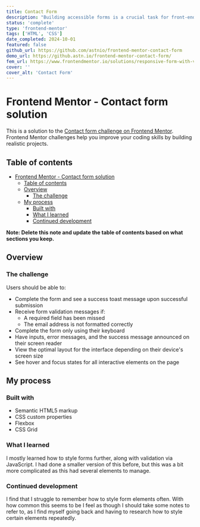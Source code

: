 ```yaml
---
title: Contact Form
description: "Building accessible forms is a crucial task for front-end developers. This challenge will help you practice building a form with several input types and validation."
status: 'complete'
type: 'frontend-mentor'
tags: ['HTML', 'CSS']
date_completed: 2024-10-01
featured: false
github_url: https://github.com/astnio/frontend-mentor-contact-form
demo_url: https://github.astn.io/frontend-mentor-contact-form/
fem_url: https://www.frontendmentor.io/solutions/responsive-form-with-validation-and-animation-EUvxsFJbEo
cover: ''
cover_alt: 'Contact Form'
---
```


# Frontend Mentor - Contact form solution

This is a solution to the [Contact form challenge on Frontend Mentor](https://www.frontendmentor.io/challenges/contact-form--G-hYlqKJj). Frontend Mentor challenges help you improve your coding skills by building realistic projects.

## Table of contents

- [Frontend Mentor - Contact form solution](#frontend-mentor---contact-form-solution)
  - [Table of contents](#table-of-contents)
  - [Overview](#overview)
    - [The challenge](#the-challenge)
  - [My process](#my-process)
    - [Built with](#built-with)
    - [What I learned](#what-i-learned)
    - [Continued development](#continued-development)

**Note: Delete this note and update the table of contents based on what sections you keep.**

## Overview

### The challenge

Users should be able to:

- Complete the form and see a success toast message upon successful submission
- Receive form validation messages if:
  - A required field has been missed
  - The email address is not formatted correctly
- Complete the form only using their keyboard
- Have inputs, error messages, and the success message announced on their screen reader
- View the optimal layout for the interface depending on their device's screen size
- See hover and focus states for all interactive elements on the page

## My process

### Built with

- Semantic HTML5 markup
- CSS custom properties
- Flexbox
- CSS Grid

### What I learned

I mostly learned how to style forms further, along with validation via JavaScript. I had done a smaller version of this before, but this was a bit more complicated as this had several elements to manage.

### Continued development

I find that I struggle to remember how to style form elements often. With how common this seems to be I feel as though I should take some notes to refer to, as I find myself going back and having to research how to style certain elements repeatedly.